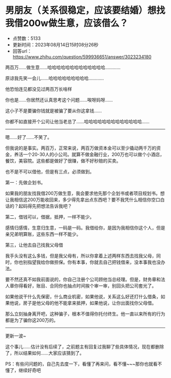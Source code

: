 # 男朋友（关系很稳定，应该要结婚）想找我借200w做生意，应该借么？
- 点赞数：5133
- 更新时间：2023年08月14日15时08分26秒
- 回答url：https://www.zhihu.com/question/599936651/answer/3023234180
<body>
 <p data-pid="dggXd-dP">两百万……做生意……哈哈哈哈哈哈哈哈哈哈哈哈哈…………</p>
 <p data-pid="s1h8UTsn">原谅我先笑一会儿……哈哈哈哈哈哈哈哈哈…………</p>
 <p data-pid="OdG6HZ2G">他恐怕连见都没见过两百万长啥样</p>
 <p data-pid="tZ3UHX4q">你也是……你居然还认真思考这个问题……唉呀妈呀……</p>
 <p data-pid="ZP_AxsFT">这小子不是要骗你钱就是被骗了要从你这拿钱……</p>
 <p data-pid="WgkMwR38">你都不如直接开个公司让他当老总了……哈哈哈哈哈哈哈哈哈哈哈哈哈……</p>
 <hr>
 <p data-pid="FcZ0BAm5">嗯……好了……不笑了。</p>
 <p data-pid="E7mj8CRh">但我说的是事实。两百万，正常来说，两百万做资本金可以至少撬动两千万的资金，养活一个20-30人的小公司。就算不做金融行业，200万也可以做个小酒店，餐饮，美容院。这些都是做好了很赚，做不好秒赔的买卖。</p>
 <p data-pid="NRDZMA8U">也不是不可以借他，但是有三点，必须做到。</p>
 <p data-pid="49S8VseM">第一：先做企划书。</p>
 <p data-pid="_RAHLvIZ">如果我的朋友找我借200万做生意，我会要求他先那个企划书或者项目规划书。想让我相信这200万能收回来，多少得先拿出点东西吧？要不我凭什么相信你空口白话的？起码得先把想法告诉我吧？</p>
 <p data-pid="0e6dEhxw">第二，借钱可以，借据，抵押，一样不能少。</p>
 <p data-pid="WcNJGeYJ">感情归感情，生意归生意，一码是一码。我借给你，是因为我相信你这个人，但是亲兄弟明算账，这些东西一样不能少。</p>
 <p data-pid="znnx_T9M">第三，让他去自己找我父母借</p>
 <p data-pid="CfGysKL7">我手头没有这么多钱，但是我父母有，所以你拿着上述两样东西去找我父母，同时，你也别指望我给你做担保。你有本事，你就去自己把钱借来，没本事我也没办法。</p>
 <p data-pid="RZ8Ic1v8">要不然还真不如我前面说的，你自己注册个公司顾他当总经理。但是，财务章和法人章你得看好，账目、合同你也抽点时间挨个审一审，别回头把公司套光了。</p>
 <p data-pid="6kKFNVmh">如果他说干什么先保密，什么商业机密，如果他说，关系这么好还打什么借条，如果他说，房子是他父母的他不能拿来抵押，如果他说，让你出面找你父母借。</p>
 <p data-pid="OMx8w0Jt">那么立刻抽身离开吧，这种骗子，根本不值得你托付终生。他一直以来所有的行为都是为了骗你这200万的。</p>
 <hr>
 <p data-pid="woNlmef9">更新一波~</p>
 <p data-pid="_TJR1Wr9">这个事儿……估计没有后续了，之前题主有回复过我聊了些具体情况，现在都删除了，所以结果如何……大家应该猜到了。</p>
 <p data-pid="Lhedku9P">PS：有些问问题的，自己先去度一下，看懂了再来问，看不懂~~~那你也就看不懂了，继续好奇吧</p>
</body>